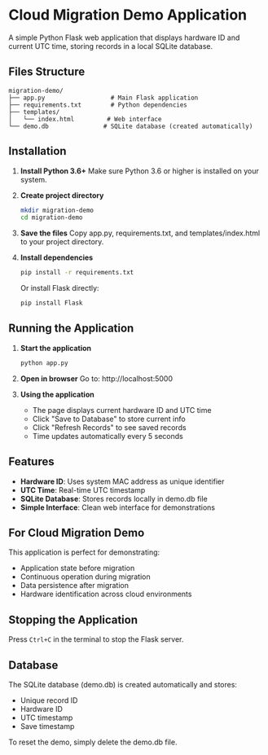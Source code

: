 # Cloud Migration Demo Application

A simple Python Flask web application that displays hardware ID and current UTC time, storing records in a local SQLite database.

## Files Structure
```
migration-demo/
├── app.py                  # Main Flask application
├── requirements.txt        # Python dependencies
├── templates/
│   └── index.html         # Web interface
└── demo.db               # SQLite database (created automatically)
```

## Installation

1. **Install Python 3.6+**
   Make sure Python 3.6 or higher is installed on your system.

2. **Create project directory**
   ```bash
   mkdir migration-demo
   cd migration-demo
   ```

3. **Save the files**
   Copy app.py, requirements.txt, and templates/index.html to your project directory.

4. **Install dependencies**
   ```bash
   pip install -r requirements.txt
   ```

   Or install Flask directly:
   ```bash
   pip install Flask
   ```

## Running the Application

1. **Start the application**
   ```bash
   python app.py
   ```

2. **Open in browser**
   Go to: http://localhost:5000

3. **Using the application**
   - The page displays current hardware ID and UTC time
   - Click "Save to Database" to store current info
   - Click "Refresh Records" to see saved records
   - Time updates automatically every 5 seconds

## Features

- **Hardware ID**: Uses system MAC address as unique identifier
- **UTC Time**: Real-time UTC timestamp
- **SQLite Database**: Stores records locally in demo.db file
- **Simple Interface**: Clean web interface for demonstrations

## For Cloud Migration Demo

This application is perfect for demonstrating:
- Application state before migration
- Continuous operation during migration
- Data persistence after migration
- Hardware identification across cloud environments

## Stopping the Application

Press `Ctrl+C` in the terminal to stop the Flask server.

## Database

The SQLite database (demo.db) is created automatically and stores:
- Unique record ID
- Hardware ID
- UTC timestamp
- Save timestamp

To reset the demo, simply delete the demo.db file.
